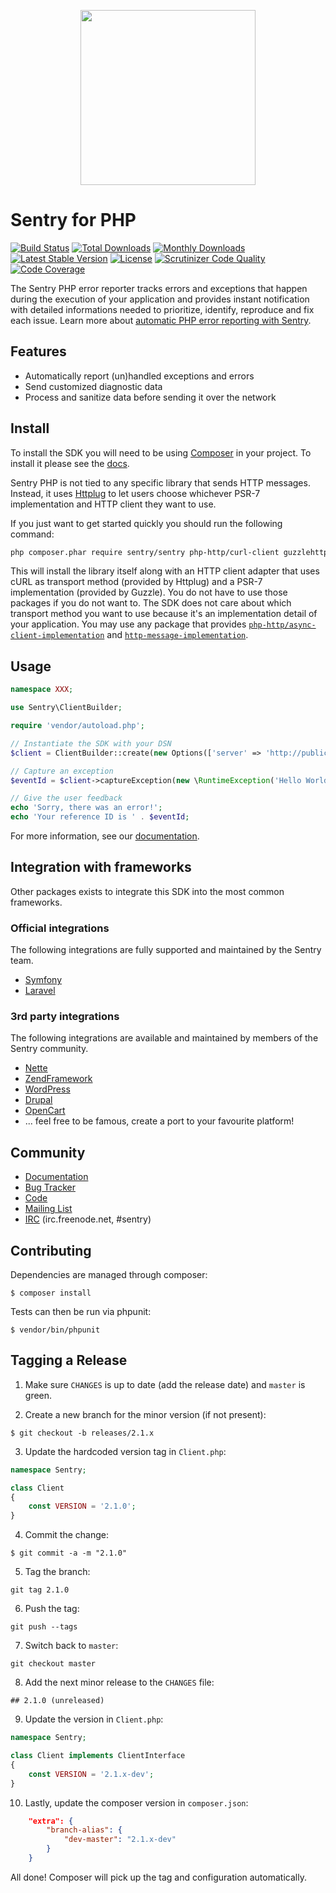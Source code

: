 <p align="center">
    <a href="https://sentry.io" target="_blank" align="center">
        <img src="https://sentry-brand.storage.googleapis.com/sentry-logo-black.png" width="280">
    </a>
</p>

# Sentry for PHP

[![Build Status](https://secure.travis-ci.org/getsentry/sentry-php.png?branch=master)](http://travis-ci.org/getsentry/sentry-php)
[![Total Downloads](https://poser.pugx.org/sentry/sentry/downloads)](https://packagist.org/packages/sentry/sentry)
[![Monthly Downloads](https://poser.pugx.org/sentry/sentry/d/monthly)](https://packagist.org/packages/sentry/sentry)
[![Latest Stable Version](https://poser.pugx.org/sentry/sentry/v/stable)](https://packagist.org/packages/sentry/sentry)
[![License](https://poser.pugx.org/sentry/sentry/license)](https://packagist.org/packages/sentry/sentry)
[![Scrutinizer Code Quality](https://img.shields.io/scrutinizer/g/getsentry/sentry-php/master.svg)](https://scrutinizer-ci.com/g/getsentry/sentry-php/)
[![Code Coverage](https://img.shields.io/scrutinizer/coverage/g/getsentry/sentry-php/master.svg)](https://scrutinizer-ci.com/g/getsentry/sentry-php/)

The Sentry PHP error reporter tracks errors and exceptions that happen during the
execution of your application and provides instant notification with detailed
informations needed to prioritize, identify, reproduce and fix each issue. Learn
more about [automatic PHP error reporting with Sentry](https://sentry.io/for/php/).

## Features

- Automatically report (un)handled exceptions and errors
- Send customized diagnostic data
- Process and sanitize data before sending it over the network

## Install

To install the SDK you will need to be using [Composer]([https://getcomposer.org/)
in your project. To install it please see the [docs](https://getcomposer.org/download/).

Sentry PHP is not tied to any specific library that sends HTTP messages. Instead,
it uses [Httplug](https://github.com/php-http/httplug) to let users choose whichever
PSR-7 implementation and HTTP client they want to use.

If you just want to get started quickly you should run the following command:

```bash
php composer.phar require sentry/sentry php-http/curl-client guzzlehttp/psr7
```

This will install the library itself along with an HTTP client adapter that uses
cURL as transport method (provided by Httplug) and a PSR-7 implementation
(provided by Guzzle). You do not have to use those packages if you do not want to.
The SDK does not care about which transport method you want to use because it's
an implementation detail of your application. You may use any package that provides
[`php-http/async-client-implementation`](https://packagist.org/providers/php-http/async-client-implementation)
and [`http-message-implementation`](https://packagist.org/providers/psr/http-message-implementation).

## Usage

```php
namespace XXX;

use Sentry\ClientBuilder;

require 'vendor/autoload.php';

// Instantiate the SDK with your DSN
$client = ClientBuilder::create(new Options(['server' => 'http://public@example.com/1']))->getClient();

// Capture an exception
$eventId = $client->captureException(new \RuntimeException('Hello World!'));

// Give the user feedback
echo 'Sorry, there was an error!';
echo 'Your reference ID is ' . $eventId;
```

For more information, see our [documentation](https://docs.getsentry.com/hosted/clients/php/).


## Integration with frameworks

Other packages exists to integrate this SDK into the most common frameworks.

### Official integrations

The following integrations are fully supported and maintained by the Sentry team.

- [Symfony](https://github.com/getsentry/sentry-symfony)
- [Laravel](https://github.com/getsentry/sentry-laravel)

### 3rd party integrations

The following integrations are available and maintained by members of the Sentry community.

- [Nette](https://github.com/Salamek/raven-nette)
- [ZendFramework](https://github.com/facile-it/sentry-module)
- [WordPress](https://wordpress.org/plugins/wp-sentry-integration/)
- [Drupal](https://www.drupal.org/project/raven)
- [OpenCart](https://github.com/BurdaPraha/oc_sentry)
- ... feel free to be famous, create a port to your favourite platform!

## Community

- [Documentation](https://docs.getsentry.com/hosted/clients/php/)
- [Bug Tracker](http://github.com/getsentry/sentry-php/issues)
- [Code](http://github.com/getsentry/sentry-php)
- [Mailing List](https://groups.google.com/group/getsentry)
- [IRC](irc://irc.freenode.net/sentry) (irc.freenode.net, #sentry)


Contributing
------------

Dependencies are managed through composer:

```
$ composer install
```

Tests can then be run via phpunit:

```
$ vendor/bin/phpunit
```


Tagging a Release
-----------------

1. Make sure ``CHANGES`` is up to date (add the release date) and ``master`` is green.

2. Create a new branch for the minor version (if not present):

```
$ git checkout -b releases/2.1.x
```

3. Update the hardcoded version tag in ``Client.php``:

```php
namespace Sentry;

class Client
{
    const VERSION = '2.1.0';
}
```

4. Commit the change:

```
$ git commit -a -m "2.1.0"
```

5. Tag the branch:

```
git tag 2.1.0
```

6. Push the tag:

```
git push --tags
```

7. Switch back to ``master``:

```
git checkout master
```

8. Add the next minor release to the ``CHANGES`` file:

```
## 2.1.0 (unreleased)
```

9. Update the version in ``Client.php``:

```php
namespace Sentry;

class Client implements ClientInterface
{
    const VERSION = '2.1.x-dev';
}
```

10. Lastly, update the composer version in ``composer.json``:

```json
    "extra": {
        "branch-alias": {
            "dev-master": "2.1.x-dev"
        }
    }
```

All done! Composer will pick up the tag and configuration automatically.
